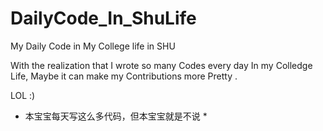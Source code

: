 # DailyCode_In_ShuLife
My Daily Code in My College life in SHU

With the realization that I wrote so many Codes every day In my Colledge Life, Maybe it can make my Contributions more Pretty .

LOL :)

* 本宝宝每天写这么多代码，但本宝宝就是不说 *
